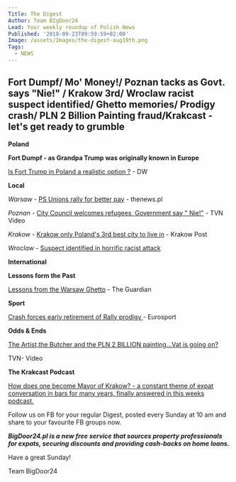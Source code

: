 ```yaml
---
Title: The Digest
Author: Team BIgDoor24
Lead: Your weekly roundup of Polish News
Published: '2018-09-23T09:59:59+02:00'
Image: /assets/Images/the-digest-aug19th.png
Tags:
  - NEWS
---
```

## Fort Dumpf/ Mo' Money!/ Poznan tacks as Govt. says "Nie!" / Krakow 3rd/ Wroclaw racist suspect identified/ Ghetto memories/ Prodigy crash/ PLN 2 Billion Painting fraud/Krakcast -let's get ready to grumble

**Poland**

**Fort Dumpf -  as Grandpa Trump was originally known in Europe**

[Is Fort Trump in Poland a realistic option ?](https://www.dw.com/en/fort-trump-is-a-new-us-military-base-in-poland-a-realistic-option/a-45567231) - DW

**Local**

_Warsaw_ - [PS Unions rally for better pay](http://thenews.pl/1/12/Artykul/383800,Thousands-rally-in-Warsaw-over-pay) - thenews.pl

_Poznan_ - [City Council welcomes refugees, Government say " Nie!"](https://www.tvn24.pl/tvn24-news-in-english,157,m/poznan-city-authorities-want-to-help-refugees-but-the-government-says-no,869888.html)  - TVN Video

_Krakow_ - [Krakow only Poland's 3rd best city to live in](http://www.krakowpost.com/19592/2018/09/krakow-ranked-3-among-polish-cities-in-new-report) - Krakow Post

_Wroclaw_ - [Suspect identified in horrific racist attack](http://wroclawuncut.com/2018/09/21/wroclaw-police-hunt-man-who-attacked-and-racially-abused-3-indians/)

**International**

**Lessons form the Past**

[Lessons from the Warsaw Ghetto](https://www.theguardian.com/commentisfree/2018/sep/05/survived-warsaw-ghetto-wartime-lessons-extremism-europe) - The Guardian

**Sport**

[Crash forces early retirement of Rally prodigy ](https://www.eurosport.co.uk/erc/_sto6942007/story.shtml)- Eurosport

**Odds & Ends**

[The Artist,the Butcher and the PLN 2 BILLION painting...Vat is going on? ](https://www.tvn24.pl/tvn24-news-in-english,157,m/artist-and-butcher-sentenced-to-prison-after-an-artful-scam-worth-millions,870182.html)

TVN- Video

**The Krakcast Podcast**

[How does one become Mayor of Krakow? - a constant theme of expat conversation in bars for many years, finally answered in this weeks podcast.](https://www.krakcast.pl/e/krakcast-krakows-mayoral-election/)

Follow us on FB for your regular Digest, posted every Sunday at 10 am and share to your favourite FB groups now.

_**BigDoor24.pl is a new free service that sources property professionals for expats, securing discounts and providing cash-backs on home loans.**_

Have a great Sunday!

Team BigDoor24
